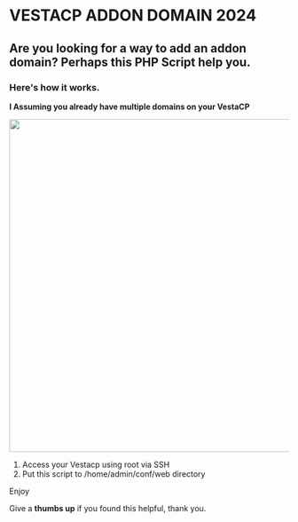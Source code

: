 <h1>VESTACP ADDON DOMAIN 2024</h1>
<h2>Are you looking for a way to add an addon domain? Perhaps this PHP Script help you.</h2>

<h3>Here's how it works.</h3>

<p><strong>I Assuming you already have multiple domains on your VestaCP</strong></p>
<img src="https://i.imgur.com/2yGNvHb.png" width="600">

1. Access your Vestacp using root via SSH
2. Put this script to /home/admin/conf/web directory

Enjoy

<p>Give a <strong>thumbs up</strong> if you found this helpful, thank you.</p>
